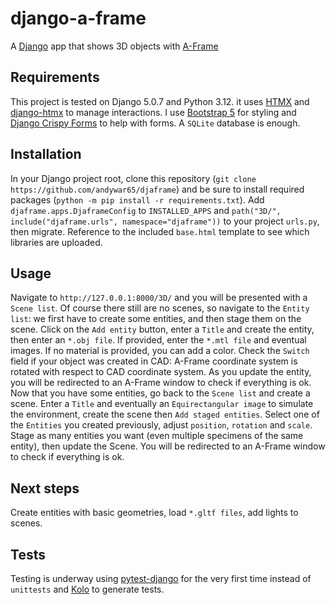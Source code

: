 # django-a-frame
A [Django](https://djangoproject.com) app that shows 3D objects with [A-Frame](https://aframe.io/docs/1.6.0/introduction/)
## Requirements
This project is tested on Django 5.0.7 and Python 3.12. it uses [HTMX](https://htmx.org) and [django-htmx](https://django-htmx.readthedocs.io/en/latest/) to manage interactions. I use [Bootstrap 5](https://getbootstrap.com/) for styling and [Django Crispy Forms](https://django-crispy-forms.readthedocs.io/en/latest/) to help with forms. A `SQLite` database is enough.
## Installation
In your Django project root, clone this repository (`git clone https://github.com/andywar65/djaframe`) and be sure to install required packages (`python -m pip install -r requirements.txt`). Add `djaframe.apps.DjaframeConfig` to `INSTALLED_APPS` and `path("3D/", include("djaframe.urls", namespace="djaframe"))` to your project `urls.py`, then migrate. Reference to the included `base.html` template to see which libraries are uploaded.
## Usage
Navigate to `http://127.0.0.1:8000/3D/` and you will be presented with a `Scene list`. Of course there still are no scenes, so navigate to the `Entity list`: we first have to create some entities, and then stage them on the scene. Click on the `Add entity` button, enter a `Title` and create the entity, then enter an `*.obj file`. If provided, enter the `*.mtl file` and eventual images. If no material is provided, you can add a color. Check the `Switch` field if your object was created in CAD: A-Frame coordinate system is rotated with respect to CAD coordinate system. As you update the entity, you will be redirected to an A-Frame window to check if everything is ok.
Now that you have some entities, go back to the `Scene list` and create a scene. Enter a `Title` and eventually an `Equirectangular image` to simulate the environment, create the scene then `Add staged entities`. Select one of the `Entities` you created previously, adjust `position`, `rotation` and `scale`. Stage as many entities you want (even multiple specimens of the same entity), then update the Scene. You will be redirected to an A-Frame window to check if everything is ok.
## Next steps
Create entities with basic geometries, load `*.gltf files`, add lights to scenes.
## Tests
Testing is underway using [pytest-django](https://pytest-django.readthedocs.io/en/latest/) for the very first time instead of `unittests` and [Kolo](https://docs.kolo.app/en/latest/howto/generate-tests.html) to generate tests.
